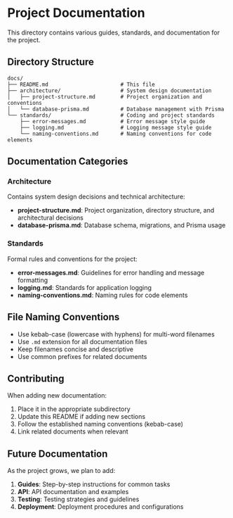 # Project Documentation

This directory contains various guides, standards, and documentation for the project.

## Directory Structure

```shell
docs/
├── README.md                       # This file
├── architecture/                   # System design documentation
│   ├── project-structure.md        # Project organization and conventions
│   └── database-prisma.md          # Database management with Prisma
└── standards/                      # Coding and project standards
    ├── error-messages.md           # Error message style guide
    ├── logging.md                  # Logging message style guide
    └── naming-conventions.md       # Naming conventions for code elements
```

## Documentation Categories

### Architecture

Contains system design decisions and technical architecture:

- **project-structure.md**: Project organization, directory structure, and architectural decisions
- **database-prisma.md**: Database schema, migrations, and Prisma usage

### Standards

Formal rules and conventions for the project:

- **error-messages.md**: Guidelines for error handling and message formatting
- **logging.md**: Standards for application logging
- **naming-conventions.md**: Naming rules for code elements

## File Naming Conventions

- Use kebab-case (lowercase with hyphens) for multi-word filenames
- Use `.md` extension for all documentation files
- Keep filenames concise and descriptive
- Use common prefixes for related documents

## Contributing

When adding new documentation:

1. Place it in the appropriate subdirectory
2. Update this README if adding new sections
3. Follow the established naming conventions (kebab-case)
4. Link related documents when relevant

## Future Documentation

As the project grows, we plan to add:

1. **Guides**: Step-by-step instructions for common tasks
2. **API**: API documentation and examples
3. **Testing**: Testing strategies and guidelines
4. **Deployment**: Deployment procedures and configurations
